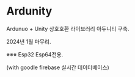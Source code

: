 # Ardunity
Ardunuo + Unity 상호호환 라이브러리 아두니티 구축.


2024년 1월 마무리.


※※※ Esp32 Esp64전용.

(with goodle firebase 실시간 데이터베이스)
